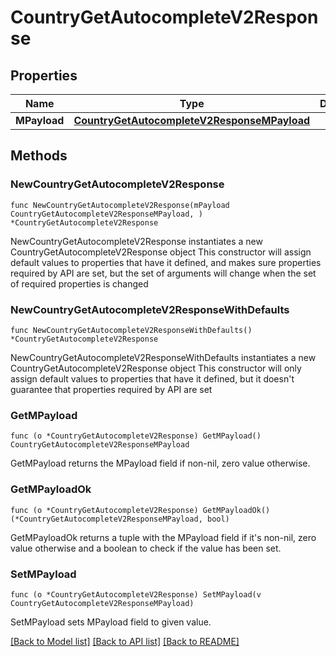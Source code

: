 # CountryGetAutocompleteV2Response

## Properties

Name | Type | Description | Notes
------------ | ------------- | ------------- | -------------
**MPayload** | [**CountryGetAutocompleteV2ResponseMPayload**](CountryGetAutocompleteV2ResponseMPayload.md) |  | 

## Methods

### NewCountryGetAutocompleteV2Response

`func NewCountryGetAutocompleteV2Response(mPayload CountryGetAutocompleteV2ResponseMPayload, ) *CountryGetAutocompleteV2Response`

NewCountryGetAutocompleteV2Response instantiates a new CountryGetAutocompleteV2Response object
This constructor will assign default values to properties that have it defined,
and makes sure properties required by API are set, but the set of arguments
will change when the set of required properties is changed

### NewCountryGetAutocompleteV2ResponseWithDefaults

`func NewCountryGetAutocompleteV2ResponseWithDefaults() *CountryGetAutocompleteV2Response`

NewCountryGetAutocompleteV2ResponseWithDefaults instantiates a new CountryGetAutocompleteV2Response object
This constructor will only assign default values to properties that have it defined,
but it doesn't guarantee that properties required by API are set

### GetMPayload

`func (o *CountryGetAutocompleteV2Response) GetMPayload() CountryGetAutocompleteV2ResponseMPayload`

GetMPayload returns the MPayload field if non-nil, zero value otherwise.

### GetMPayloadOk

`func (o *CountryGetAutocompleteV2Response) GetMPayloadOk() (*CountryGetAutocompleteV2ResponseMPayload, bool)`

GetMPayloadOk returns a tuple with the MPayload field if it's non-nil, zero value otherwise
and a boolean to check if the value has been set.

### SetMPayload

`func (o *CountryGetAutocompleteV2Response) SetMPayload(v CountryGetAutocompleteV2ResponseMPayload)`

SetMPayload sets MPayload field to given value.



[[Back to Model list]](../README.md#documentation-for-models) [[Back to API list]](../README.md#documentation-for-api-endpoints) [[Back to README]](../README.md)


